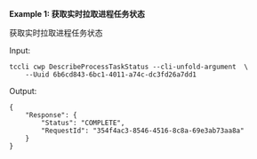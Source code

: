 **Example 1: 获取实时拉取进程任务状态**

获取实时拉取进程任务状态

Input: 

```
tccli cwp DescribeProcessTaskStatus --cli-unfold-argument  \
    --Uuid 6b6cd843-6bc1-4011-a74c-dc3fd26a7dd1
```

Output: 
```
{
    "Response": {
        "Status": "COMPLETE",
        "RequestId": "354f4ac3-8546-4516-8c8a-69e3ab73aa8a"
    }
}
```

